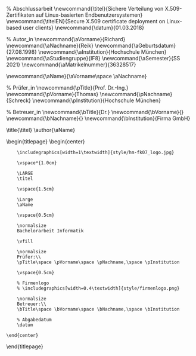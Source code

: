 <!--
  Zentrale Variablen:
  Workaround bzw. Rückgriff auf LaTex-Befehle, um zentrale Werte immer wieder verwenden zu können.
-->
% Abschlussarbeit
\newcommand{\titel}{Sichere Verteilung von X.509-Zertifikaten auf Linux-basierten Endbenutzersystemen}
\newcommand{\titelEN}{Secure X.509 certificate deployment on Linux-based user clients}
\newcommand{\datum}{01.03.2018}

% Autor_in
\newcommand{\aVorname}{Richard}
\newcommand{\aNachname}{Reik}
\newcommand{\aGeburtsdatum}{27.08.1998}
\newcommand{\aInstitution}{Hochschule München}
\newcommand{\aStudiengruppe}{IF8}
\newcommand{\aSemester}{SS 2021}
\newcommand{\aMatrikelnummer}{36328517}

\newcommand{\aName}{\aVorname\space \aNachname}

% Prüfer_in
\newcommand{\pTitle}{Prof. Dr.-Ing.}
\newcommand{\pVorname}{Thomas}
\newcommand{\pNachname}{Schreck}
\newcommand{\pInstitution}{Hochschule München}

% Betreuer_in
\newcommand{\bTitle}{Dr.}
\newcommand{\bVorname}{}
\newcommand{\bNachname}{}
\newcommand{\bInstitution}{Firma GmbH}

\title{\titel}
\author{\aName}

<!--
  Titelseite
-->

\begin{titlepage}
    \begin{center}

        \includegraphics[width=1\textwidth]{style/hm-fk07_logo.jpg}

        \vspace*{1.0cm}

        \LARGE
        \titel

        \vspace{1.5cm}

        \Large
        \aName

        \vspace{0.5cm}

        \normalsize
        Bachelorarbeit Informatik

        \vfill

        \normalsize
        Prüfer:\\
        \pTitle\space \pVorname\space \pNachname,\space \pInstitution

        \vspace{0.5cm}

        % Firmenlogo
        % \includegraphics[width=0.4\textwidth]{style/firmenlogo.png}

        \normalsize
        Betreuer:\\
        \bTitle\space \bVorname\space \bNachname,\space \bInstitution

        % Abgabedatum
        \datum

    \end{center}
\end{titlepage}
